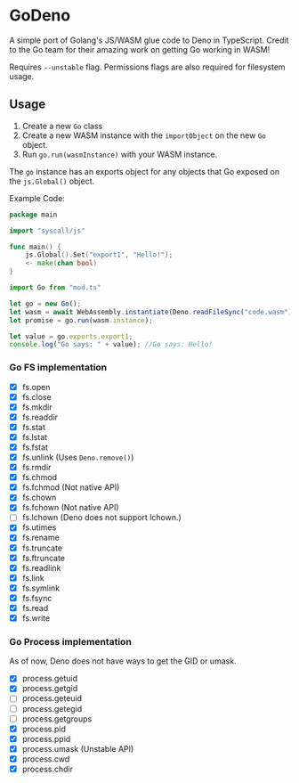 # GoDeno
A simple port of Golang's JS/WASM glue code to Deno in TypeScript.
Credit to the Go team for their amazing work on getting Go working in WASM!

Requires `--unstable` flag. Permissions flags are also required for filesystem usage.

## Usage
1. Create a new `Go` class
2. Create a new WASM instance with the `importObject` on the new `Go` object.
3. Run `go.run(wasmInstance)` with your WASM instance.

The `go` instance has an exports object for any objects that Go exposed on the `js.Global()` object.

Example Code:

```go
package main

import "syscall/js"

func main() {
    js.Global().Set("export1", "Hello!");
    <- make(chan bool)
}
```

```ts
import Go from "mod.ts"

let go = new Go();
let wasm = await WebAssembly.instantiate(Deno.readFileSync("code.wasm"), go.importObject);
let promise = go.run(wasm.instance);

let value = go.exports.export1;
console.log("Go says: " + value); //Go says: Hello!
```

### Go FS implementation
- [x] fs.open      
- [x] fs.close     
- [x] fs.mkdir     
- [x] fs.readdir   
- [x] fs.stat      
- [x] fs.lstat     
- [x] fs.fstat
- [x] fs.unlink     (Uses `Deno.remove()`)
- [x] fs.rmdir     
- [x] fs.chmod     
- [x] fs.fchmod     (Not native API)
- [x] fs.chown     
- [x] fs.fchown     (Not native API)
- [ ] fs.lchown     (Deno does not support lchown.)
- [x] fs.utimes
- [x] fs.rename    
- [x] fs.truncate  
- [x] fs.ftruncate 
- [x] fs.readlink  
- [x] fs.link
- [x] fs.symlink
- [x] fs.fsync     
- [x] fs.read
- [x] fs.write

### Go Process implementation
As of now, Deno does not have ways to get the GID or umask.
- [x] process.getuid
- [x] process.getgid
- [ ] process.geteuid
- [ ] process.getegid
- [ ] process.getgroups
- [x] process.pid
- [x] process.ppid
- [x] process.umask (Unstable API)
- [x] process.cwd
- [x] process.chdir
